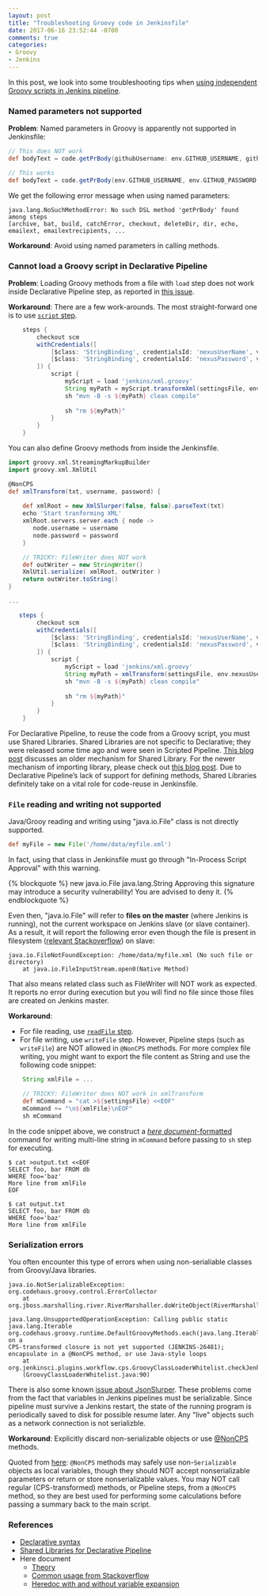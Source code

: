 ```yaml
---
layout: post
title: "Troubleshooting Groovy code in Jenkinsfile"
date: 2017-06-16 23:52:44 -0700
comments: true
categories: 
- Groovy
- Jenkins
---
```


In this post, we look into some troubleshooting tips when [using independent Groovy scripts in Jenkins pipeline](/blog/2017/04/18/groovy-code-in-jenkins-pipeline/).

### Named parameters not supported

**Problem**: Named parameters in Groovy is apparently not supported in Jenkinsfile:

``` groovy Named parameters
// This does NOT work
def bodyText = code.getPrBody(githubUsername: env.GITHUB_USERNAME, githubToken: env.GITHUB_PASSWORD, repo: 'Groovy4Jenkins', id: env.CHANGE_ID)

// This works
def bodyText = code.getPrBody(env.GITHUB_USERNAME, env.GITHUB_PASSWORD, 'Groovy4Jenkins', env.CHANGE_ID)
```

We get the following error message when using named parameters:

``` plain Error message
java.lang.NoSuchMethodError: No such DSL method 'getPrBody' found among steps 
[archive, bat, build, catchError, checkout, deleteDir, dir, echo, emailext, emailextrecipients, ...
```

**Workaround**: Avoid using named parameters in calling methods.

### Cannot load a Groovy script in Declarative Pipeline

**Problem**: Loading Groovy methods from a file with `load` step does not work inside Declarative Pipeline step, as reported in [this issue](https://issues.jenkins-ci.org/browse/JENKINS-43455).

**Workaround**: There are a few work-arounds. The most straight-forward one is to use [`script` step](https://jenkins.io/doc/book/pipeline/syntax/#declarative-pipeline).

``` groovy Loading Groovy script
    steps {
        checkout scm
        withCredentials([
            [$class: 'StringBinding', credentialsId: 'nexusUserName', variable: 'nexusUserName'],
            [$class: 'StringBinding', credentialsId: 'nexusPassword', variable: 'nexusPassword']
        ]) {
            script {
                myScript = load 'jenkins/xml.groovy'
                String myPath = myScript.transformXml(settingsFile, env.nexusUserName, env.nexusPassword)
                sh "mvn -B -s ${myPath} clean compile"
            
                sh "rm ${myPath}"
            }
        }
    }
```

 You can also define Groovy methods from inside the Jenkinsfile.

``` groovy Example Jenkinsfile
import groovy.xml.StreamingMarkupBuilder
import groovy.xml.XmlUtil

@NonCPS
def xmlTransform(txt, username, password) {
    
    def xmlRoot = new XmlSlurper(false, false).parseText(txt)
    echo 'Start tranforming XML'
    xmlRoot.servers.server.each { node ->
       node.username = username
       node.password = password
    }

    // TRICKY: FileWriter does NOT work
    def outWriter = new StringWriter()
    XmlUtil.serialize( xmlRoot, outWriter )
    return outWriter.toString()
}

...

   steps {
        checkout scm
        withCredentials([
            [$class: 'StringBinding', credentialsId: 'nexusUserName', variable: 'nexusUserName'],
            [$class: 'StringBinding', credentialsId: 'nexusPassword', variable: 'nexusPassword']
        ]) {
            script {
                myScript = load 'jenkins/xml.groovy'
                String myPath = xmlTransform(settingsFile, env.nexusUserName, env.nexusPassword)
                sh "mvn -B -s ${myPath} clean compile"
            
                sh "rm ${myPath}"
            }
        }
    }
```

For Declarative Pipeline, to reuse the code from a Groovy script, you must use Shared Libraries.
Shared Libraries are not specific to Declarative; they were released some time ago and were seen in Scripted Pipeline.
[This blog post](/blog/2017/03/17/jenkins-pipeline-shared-libraries/) discusses an older mechanism for Shared Library.
For the newer mechanism of importing library, please check out [this blog post](https://jenkins.io/blog/2017/02/15/declarative-notifications/).
Due to Declarative Pipeline’s lack of support for defining methods, Shared Libraries definitely take on a vital role for code-reuse in Jenkinsfile.

### `File` reading and writing not supported

Java/Grooy reading and writing using "java.io.File" class is not directly supported.

``` groovy Using File class does NOT work
def myFile = new File('/home/data/myfile.xml')
```

In fact, using that class in Jenkinsfile must go through "In-Process Script Approval" with this warning.

{% blockquote %}
new java.io.File java.lang.String Approving this signature may introduce a security vulnerability! You are advised to deny it.
{% endblockquote %}

Even then, "java.io.File" will refer to **files on the master** (where Jenkins is running), not the current workspace on Jenkins slave (or slave container).
As a result, it will report the following error even though the file is present in filesystem ([relevant Stackoverflow](https://stackoverflow.com/questions/41739468/groovy-reports-that-a-file-doesnt-exists-when-it-really-is-present-in-the-syste)) on slave:

``` plain
java.io.FileNotFoundException: /home/data/myfile.xml (No such file or directory)
	at java.io.FileInputStream.open0(Native Method)
```

That also means related class such as FileWriter will NOT work as expected. 
It reports no error during execution but you will find no file since those files are created on Jenkins master.

**Workaround**: 

* For file reading, use [`readFile` step](https://jenkins.io/doc/pipeline/steps/workflow-basic-steps/#readfile-read-file-from-workspace).
* For file writing, use `writeFile` step. However, Pipeline steps (such as `writeFile`) are NOT allowed in `@NonCPS` methods. For more complex file writing, you might want to export the file content as String and use the following code snippet:

``` groovy Shell command
    String xmlFile = ...

    // TRICKY: FileWriter does NOT work in xmlTransform
    def mCommand = "cat >${settingsFile} <<EOF"
    mCommand += "\n${xmlFile}\nEOF"
    sh mCommand
```

In the code snippet above, we construct a [*here document*-formatted](https://en.wikipedia.org/wiki/Here_document#Unix_shells) command for writing multi-line string in `mCommand` before passing to `sh` step for executing.

``` plain heredoc example to explain mCommand
$ cat >output.txt <<EOF
SELECT foo, bar FROM db
WHERE foo='baz'
More line from xmlFile
EOF

$ cat output.txt
SELECT foo, bar FROM db
WHERE foo='baz'
More line from xmlFile
```

### Serialization errors

You often encounter this type of errors when using non-serialiable classes from Groovy/Java libraries.

``` plain Error in Jenkins log
java.io.NotSerializableException: org.codehaus.groovy.control.ErrorCollector
	at org.jboss.marshalling.river.RiverMarshaller.doWriteObject(RiverMarshaller.java:860)
```

``` plain Related error in Jenkins log
java.lang.UnsupportedOperationException: Calling public static java.lang.Iterable 
org.codehaus.groovy.runtime.DefaultGroovyMethods.each(java.lang.Iterable,groovy.lang.Closure) on a
CPS-transformed closure is not yet supported (JENKINS-26481); 
encapsulate in a @NonCPS method, or use Java-style loops
	at org.jenkinsci.plugins.workflow.cps.GroovyClassLoaderWhitelist.checkJenkins26481
    (GroovyClassLoaderWhitelist.java:90)
```

There is also some known [issue about JsonSlurper](https://issues.jenkins-ci.org/browse/JENKINS-35140).
These problems come from the fact that variables in Jenkins pipelines must be serializable.
Since pipeline must survive a Jenkins restart, the state of the running program is periodically saved to disk for possible resume later.
Any "live" objects such as a network connection is not serializble.

**Workaround**: 
Explicitly discard non-serializable objects or use [@NonCPS](https://support.cloudbees.com/hc/en-us/articles/230612967-Pipeline-The-pipeline-even-if-successful-ends-with-java-io-NotSerializableException) methods.

Quoted from [here](https://github.com/jenkinsci/workflow-cps-plugin/blob/master/README.md): `@NonCPS` methods may safely use non-`Serializable` objects as local variables, though they should NOT accept nonserializable parameters or return or store nonserializable values.
You may NOT call regular (CPS-transformed) methods, or Pipeline steps, from a `@NonCPS` method, so they are best used for performing some calculations before passing a summary back to the main script.

### References

* [Declarative syntax](https://jenkins.io/doc/book/pipeline/syntax/#declarative-pipeline)
* [Shared Libraries for Declarative Pipeline](https://jenkins.io/blog/2017/02/15/declarative-notifications/)
* Here document
  * [Theory](https://en.wikipedia.org/wiki/Here_document#Unix_shells)
  * [Common usage from Stackoverflow](https://stackoverflow.com/questions/2500436/how-does-cat-eof-work-in-bash)
  * [Heredoc with and without variable expansion](http://www.guguncube.com/2140/unix-set-a-multi-line-text-to-a-string-variable-or-file-in-bash)
